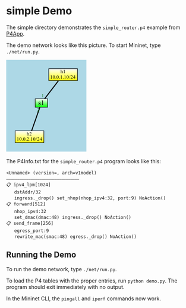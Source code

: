 # simple Demo

The simple directory demonstrates the `simple_router.p4` example from [P4App](https://github.com/p4lang/p4app).

The demo network looks like this picture. To start Mininet, type `./net/run.py`.

![Network Map](net/map.png)

The P4Info.txt for the `simple_router.p4` program looks like this:

```
<Unnamed> (version=, arch=v1model)
⎯⎯⎯⎯⎯⎯⎯⎯⎯⎯⎯⎯⎯⎯⎯⎯⎯⎯⎯⎯⎯⎯⎯⎯⎯⎯⎯⎯⎯⎯⎯⎯⎯
📋 ipv4_lpm[1024]
   dstAddr/32 
   ingress._drop() set_nhop(nhop_ipv4:32, port:9) NoAction()
📋 forward[512]
   nhop_ipv4:32 
   set_dmac(dmac:48) ingress._drop() NoAction()
📋 send_frame[256]
   egress_port:9 
   rewrite_mac(smac:48) egress._drop() NoAction()
```

## Running the Demo

To run the demo network, type `./net/run.py`.

To load the P4 tables with the proper entries, run `python demo.py`. The program should
exit immediately with no output.

In the Mininet CLI, the `pingall` and `iperf` commands now work.

